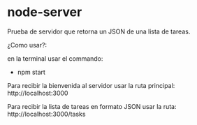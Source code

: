 # node-server

Prueba de servidor que retorna un JSON de una lista de tareas.

¿Como usar?:

en la terminal usar el commando:

- npm start

Para recibir la bienvenida al servidor usar la ruta principal: http://localhost:3000

Para recibir la lista de tareas en formato JSON usar la ruta:  http://localhost:3000/tasks
